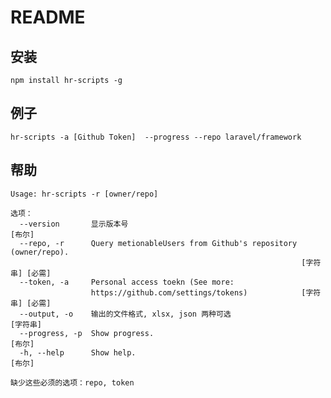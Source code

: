 # README

## 安装

`npm install hr-scripts -g`

## 例子

`hr-scripts -a [Github Token]  --progress --repo laravel/framework`


## 帮助

```
Usage: hr-scripts -r [owner/repo]

选项：
  --version       显示版本号                                              [布尔]
  --repo, -r      Query metionableUsers from Github's repository (owner/repo).
                                                                 [字符串] [必需]
  --token, -a     Personal access toekn (See more:
                  https://github.com/settings/tokens)            [字符串] [必需]
  --output, -o    输出的文件格式, xlsx, json 两种可选                   [字符串]
  --progress, -p  Show progress.                                          [布尔]
  -h, --help      Show help.                                              [布尔]

缺少这些必须的选项：repo, token
```
